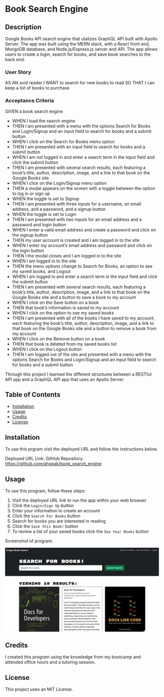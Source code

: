 # Book Search Engine

## Description

Google Books API search engine that utalizes GraphQL API built with Apollo Server. The app was built using the MERN stack, with a React front end, MongoDB database, and Node.js/Express.js server and API. The app allows users to create a login, search for books, and save book searches to the back end.

### User Story
AS AN avid reader
I WANT to search for new books to read
SO THAT I can keep a list of books to purchase

### Acceptance Criteria
GIVEN a book search engine
- WHEN I load the search engine
- THEN I am presented with a menu with the options Search for Books and Login/Signup and an input field to search for books and a submit button
- WHEN I click on the Search for Books menu option
- THEN I am presented with an input field to search for books and a submit button
- WHEN I am not logged in and enter a search term in the input field and click the submit button
- THEN I am presented with several search results, each featuring a book’s title, author, description, image, and a link to that book on the Google Books site
- WHEN I click on the Login/Signup menu option
- THEN a modal appears on the screen with a toggle between the option to log in or sign up
- WHEN the toggle is set to Signup
- THEN I am presented with three inputs for a username, an email address, and a password, and a signup button
- WHEN the toggle is set to Login
- THEN I am presented with two inputs for an email address and a password and login button
- WHEN I enter a valid email address and create a password and click on the signup button
- THEN my user account is created and I am logged in to the site
- WHEN I enter my account’s email address and password and click on the login button
- THEN I the modal closes and I am logged in to the site
- WHEN I am logged in to the site
- THEN the menu options change to Search for Books, an option to see my saved books, and Logout
- WHEN I am logged in and enter a search term in the input field and click the submit button
- THEN I am presented with several search results, each featuring a book’s title, author, description, image, and a link to that book on the Google Books site and a button to save a book to my account
- WHEN I click on the Save button on a book
- THEN that book’s information is saved to my account
- WHEN I click on the option to see my saved books
- THEN I am presented with all of the books I have saved to my account, each featuring the book’s title, author, description, image, and a link to that book on the Google Books site and a button to remove a book from my account
- WHEN I click on the Remove button on a book
- THEN that book is deleted from my saved books list
- WHEN I click on the Logout button
- THEN I am logged out of the site and presented with a menu with the options Search for Books and Login/Signup and an input field to search for books and a submit button  

Through this project I learned the different structures between a RESTful API app and a GraphQL API app that uses an Apollo Server.

## Table of Contents

- [Installation](#installation)
- [Usage](#usage)
- [Credits](#credits)
- [License](#license)

## Installation

To use this prgram visit the deployed URL and follow the instructions below.

Deployed URL Link:
GitHub Repository: https://github.com/ahgeak/book_search_engine


## Usage

To use this program, follow these steps:
1. Visit the deployed URL link to run the app within your web browser
2. Click the `Login/Sign Up` button
3. Enter your information to create an account
4. Click the `Search For Books` button
5. Search for books you are interested in reading
6. Click the `Save this Book!` button
7. To review a list of your saved books click the `See Your Books` button

Screenshot of program:

![Screenshot](./client/src/assets/Images/Screenshot_Book_Search_Engine.png)

## Credits

I created this program using the knowledge from my bootcamp and attended office hours and a tutoring session.

## License

This project uses an MIT License.
